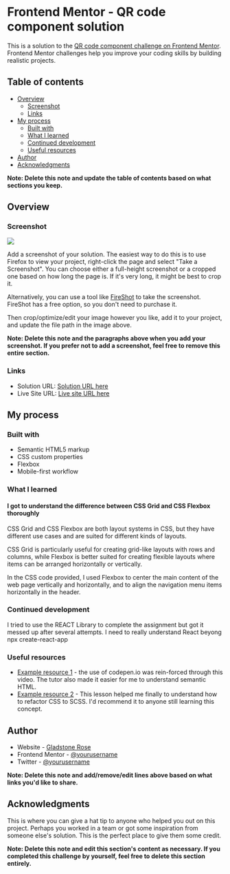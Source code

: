 # Frontend Mentor - QR code component solution

This is a solution to the [QR code component challenge on Frontend Mentor](https://www.frontendmentor.io/challenges/qr-code-component-iux_sIO_H). Frontend Mentor challenges help you improve your coding skills by building realistic projects. 

## Table of contents

- [Overview](#overview)
  - [Screenshot](#screenshot)
  - [Links](#links)
- [My process](#my-process)
  - [Built with](#built-with)
  - [What I learned](#what-i-learned)
  - [Continued development](#continued-development)
  - [Useful resources](#useful-resources)
- [Author](#author)
- [Acknowledgments](#acknowledgments)

**Note: Delete this note and update the table of contents based on what sections you keep.**

## Overview

### Screenshot

![](./screenshot.jpg)

Add a screenshot of your solution. The easiest way to do this is to use Firefox to view your project, right-click the page and select "Take a Screenshot". You can choose either a full-height screenshot or a cropped one based on how long the page is. If it's very long, it might be best to crop it.

Alternatively, you can use a tool like [FireShot](https://getfireshot.com/) to take the screenshot. FireShot has a free option, so you don't need to purchase it. 

Then crop/optimize/edit your image however you like, add it to your project, and update the file path in the image above.

**Note: Delete this note and the paragraphs above when you add your screenshot. If you prefer not to add a screenshot, feel free to remove this entire section.**

### Links

- Solution URL: [Solution URL here](https://github.com/gladstone28/rose-qr-code/tree/main)
- Live Site URL: [Live site URL here](https://gladstone28.github.io/rose-qr-code/)

## My process

### Built with

- Semantic HTML5 markup
- CSS custom properties
- Flexbox
- Mobile-first workflow

### What I learned

#### I got to understand the difference between CSS Grid and CSS Flexbox thoroughly


CSS Grid and CSS Flexbox are both layout systems in CSS, but they have different use cases and are suited for different kinds of layouts.

CSS Grid is particularly useful for creating grid-like layouts with rows and columns, while Flexbox is better suited for creating flexible layouts where items can be arranged horizontally or vertically.

In the CSS code  provided, I used Flexbox to center the main content of the web page vertically and horizontally, and to align the navigation menu items horizontally in the header.


### Continued development

I tried to use the REACT Library to complete the assignment but got it messed up after several attempts. I need to really understand React beyong npx create-react-app

### Useful resources

- [Example resource 1](https://www.youtube.com/watch?v=Yf5K0XgXrRs) - the use of codepen.io was rein-forced through this video. The tutor also made it easier for me to understand semantic HTML.
- [Example resource 2](https://www.codecademy.com/courses/learn-sass/projects/refactor-scss-1) - This lesson helped me finally to understand how to refactor CSS to SCSS. I'd recommend it to anyone still learning this concept.

## Author

- Website - [Gladstone Rose](https://gladstonerose.tech)
- Frontend Mentor - [@yourusername](https://www.frontendmentor.io/profile/yourusername)
- Twitter - [@yourusername](https://www.twitter.com/yourusername)

**Note: Delete this note and add/remove/edit lines above based on what links you'd like to share.**

## Acknowledgments

This is where you can give a hat tip to anyone who helped you out on this project. Perhaps you worked in a team or got some inspiration from someone else's solution. This is the perfect place to give them some credit.

**Note: Delete this note and edit this section's content as necessary. If you completed this challenge by yourself, feel free to delete this section entirely.**
